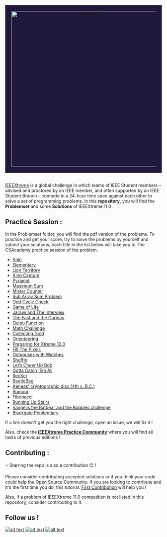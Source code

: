 


<div style='background-color:#21193c; padding:20px' align="center">
    <img alt="IEEEXtreme" src="https://ieeextreme.org/wp-content/uploads/2020/06/LogoXtreme14-Color.png" width="500" />
</div>
<br>

[IEEEXtreme](https://ieeextreme.org/) is a global challenge in which teams of IEEE Student members – advised and proctored by an IEEE member, and often supported by an IEEE Student Branch – compete in a 24-hour time span against each other to solve a set of programming problems. In this __repository__, you will find the __Problemset__ and some __Solutions__ of IEEEXtreme 11.0 .


## Practice Session :

In the Problemset folder, you will find the pdf version of the problems. To practice and get your score, try to solve the problems by yourself and submit your solutions, each title in the list below will take you to The CSAcademy practice session of the problem. 

* [Knin](https://csacademy.com/ieeextreme-practice/task/a8030fdc5d7b32664ec5b9addc418f83/)
* [Elementary](https://csacademy.com/ieeextreme-practice/task/c787255968c972c653677a52599ecc2f/)
* [Lion Territory](https://csacademy.com/ieeextreme-practice/task/15443fc9f89feb90bc30096f43b308af/)
* [King Capture](https://csacademy.com/ieeextreme-practice/task/cd05154d910e28e73ca3930e9a5103f5/)
* [Pyramid](https://csacademy.com/ieeextreme-practice/task/5e98e4b17b3477e671568a437388fb7a/)
* [Maximum Sum](https://csacademy.com/ieeextreme-practice/task/04dfa70efd936271ae191cb1a97eb876/)
* [Mister Counter](https://csacademy.com/ieeextreme-practice/task/3dd761f749054a509a0012c5beee0e35/)
* [Sub Array Sum Problem](https://csacademy.com/ieeextreme-practice/task/46e8a03f242b875f1ae5fb84a3b4321f/)
* [Odd Cycle Check](https://csacademy.com/ieeextreme-practice/task/e21a405d32da71227e2d5fb313fd19d4/)
* [Game of Life](https://csacademy.com/ieeextreme-practice/task/d12a7784af1a3d3f6d88601c81a4bb81/)
* [Jarawi and The Interview](https://csacademy.com/ieeextreme-practice/task/6f960361da7beb7f3a083f4776c2cf79/)
* [The Fast and the Curious](https://csacademy.com/ieeextreme-practice/task/e1e444f71a2a7a69baf4c61ed756aa55/)
* [Quipu Function](https://csacademy.com/ieeextreme-practice/task/5802db6cc4107baa3e135d06a31494b5/)
* [Math Challenge](https://csacademy.com/ieeextreme-practice/task/7df0da0b0477307be410f4772c739528/)
* [Collecting Gold](https://csacademy.com/ieeextreme-practice/task/333043935273ab966569971859d1835b/)
* [Orienteering](https://csacademy.com/ieeextreme-practice/task/95352fd33b0e855d337b5b3ed85da3b6/)
* [Preparing for Xtreme 12.0](https://csacademy.com/ieeextreme-practice/task/72a7d67e7e18f4f7d033f7f5a5a09bef/)
* [Fill The Pixels](https://csacademy.com/ieeextreme-practice/task/bd45c86a844acd8ffc58b6a965cb0197/)
* [Octopuses with Watches](https://csacademy.com/ieeextreme-practice/task/59d4aae501fe4ced9ffbf3737acd18a2/)
* [Shuffle](https://csacademy.com/ieeextreme-practice/task/0186cd4b3a330dc501606737e090e0da/)
* [Let’s Cheer Up Bob](https://csacademy.com/ieeextreme-practice/task/ca9bc49133da9c3c90df045f4ea8fdd3/)
* [Gotta Catch 'Em All](https://csacademy.com/ieeextreme-practice/task/e610aba28810ebcf2d3998692269b5a0/)
* [RecXor](https://csacademy.com/ieeextreme-practice/task/f8d68dbb0c844910797ce64354c66143/)
* [BeetleBag](https://csacademy.com/ieeextreme-practice/task/ed8629419f140a5a2c923b049aba1224/)
* [Aeneas' cryptographic disc (4th c. B.C.)](https://csacademy.com/ieeextreme-practice/task/d48ada9a7213299f1b24b22b2fb9443f/)
* [Rumour](https://csacademy.com/ieeextreme-practice/task/9ca8fafd184f553a903734761546a224/)
* [Fibonacci](https://csacademy.com/ieeextreme-practice/task/09f92a575cc006d4a6a7f525f370ec30/)
* [Running Up Stairs](https://csacademy.com/ieeextreme-practice/task/96c8b1313edd72abf600facb0a14dbab/)
* [Vangelis the Batbear and the Bubbles challenge](https://csacademy.com/ieeextreme-practice/task/979a09a0cd8c4e98dd0a690f39a55bd2/)
* [Blackgate Penitentiary](https://csacademy.com/ieeextreme-practice/task/8761fb7efefcf1d890df1d8d91cae241/)



If a link doesn't get you the right challenge, open an issue, we will fix it ! 

Also, check the __[IEEEXtreme Practice Community](https://csacademy.com/contest/ieeextreme-practice/task/)__ where you will find all tasks of previous editions !


## Contributing :

:star: Starring the repo is also a contribution :wink: !

Please consider contributing accepted solutions or if you think your code could help the Open Source Community. If you are looking to contribute and it's the first time you do, this tutorial: [First Contribution](https://github.com/firstcontributions/first-contributions) will help you !

Also, if a problem of IEEEXtreme 11.0 competition is not listed in this repository, consider contributing to it. 



## Follow us !
<!-- Please don't remove this: Grab your social icons from https://github.com/carlsednaoui/gitsocial -->
<!-- display the social media buttons in your README -->
[![alt text][2.1]][2]
[![alt text][1.1]][1]
[![alt text][6.1]][6]
<!-- links to social media icons -->
<!-- icons with padding -->
[2.1]: http://i.imgur.com/P3YfQoD.png (facebook icon with padding)
[1.1]: http://i.imgur.com/tXSoThF.png (twitter icon with padding)
[6.1]: http://i.imgur.com/0o48UoR.png (github icon with padding)
<!-- links to your social media accounts -->
<!-- update these accordingly -->
[1]: http://www.twitter.com/EnsiasSb
[2]: http://www.facebook.com/ieee.ensias.studentb
[6]: http://www.github.com/ieee-ensias
<!-- Please don't remove this: Grab your social icons from https://github.com/carlsednaoui/gitsocial -->
